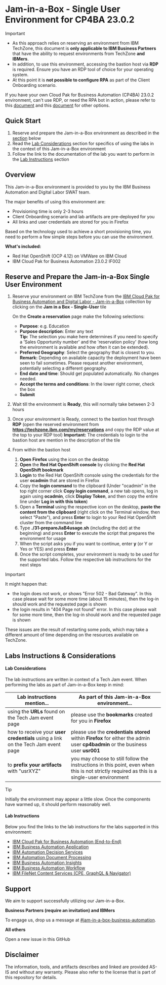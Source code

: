 # Jam-in-a-Box - Single User Environment for CP4BA 23.0.2

> [!IMPORTANT]
>
> - As this approach relies on reserving an environment from IBM TechZone, this document is **only applicable to IBM Business Partners** that have the ability to request environments from TechZone **and IBMers**. 
> - In addition, to use this environment, accessing the bastion host via **RDP** is required. Ensure you have an RDP tool of choice for your operating system.
> - At this point it is **not possible to configure RPA** as part of the Client Onboarding scenario.
>
> If you have your own Cloud Pak for Business Automation (CP4BA) 23.0.2 environment, can't use RDP, or need the RPA bot in action, please refer to this [document](../../README.md) and this [document](README_2302_SelfDeploy.md) for other options.



## Quick Start

1. Reserve and prepare the Jam-in-a-Box environment as described in the [section](#reserve-and-prepare-the-jam-in-a-box-single-user-environment) below
1. Read the [Lab Considerations](#lab-considerations) section for specifics of using the labs in the context of this Jam-in-a-Box environment
1. Follow the link to the documentation of the lab you want to perform in the [Lab Instructions](#lab-instructions) section



## **Overview**

This Jam-in-a-Box environment is provided to you by the IBM Business Automation and Digital Labor SWAT team.

The major benefits of using this environment are:

- Provisioning time is only 2-3 hours
- Client Onboarding scenario and lab artifacts are pre-deployed for you
- All links and user credentials are stored for you in Firefox

Based on the technology used to achieve a short provisioning time, you need to perform a few simple steps before you can use the environment.

**What's included:**

- Red Hat OpenShift (OCP 4.12) on VMWare on IBM Cloud
- IBM Cloud Pak for Business Automation 23.0.2 IF002



## Reserve and Prepare the Jam-in-a-Box Single User Environment

1. Reserve your environment on IBM TechZone from the [IBM Cloud Pak for Business Automation and Digital Labor - Jam-in-a-Box](https://techzone.ibm.com/collection/ibm-cloud-pak-for-business-automation-and-digital-labor-jam-in-a-box/environments) collection by clicking on the **Jam in a Box - Single-User** tile

   On the **Create a reservation** page make the following selections:

   - **Purpose**: e.g. Education
   - **Purpose description**: Enter any text<br/>
     **Tip:** The selection you make here determines if you need to specify a 'Sales Opportunity number' and the 'reservation policy' (how long the environment is available and how often it can be extended).
   - **Preferred Geography**: Select the geography that is closest to you. <br/>
     **Remark:** Depending on available capacity the deployment have been seen to fail sometimes. Please request another environment, potentially selecting a different geography.
   - **End date and time**: Should get populated automatically. No changes needed.
   - **Accept the terms and conditions**: In the lower right corner, check the box 
   - **Submit**

2. Wait till the environment is **Ready**, this will normally take between 2-3 hours

3. Once your environment is Ready, connect to the bastion host through **RDP** (open the reserved environment from **https://techzone.ibm.com/my/reservations** and copy the RDP value at the top to your RDP tool)
   **Important:** The credentials to login to the bastion host are mention in the description of the tile

4. From within the bastion host

   1. **Open** **Firefox** using the icon on the desktop
   2. **Open** the **Red Hat OpenShift console** by clicking the **Red Hat OpenShift bookmark**
   3. **Login** to the Red Hat OpenShift console using the credentials for the user **ocadmin** that are stored in Firefox
   4. Copy the **login command** to the clipboard 
      (Under "ocadmin" in the top right corner click **Copy login command**, a new tab opens, log in again using **ocadmin**, click **Display Token**, and then copy the entire line under **Log in with this token**)
   5. Open a **Terminal** using the respective icon on the desktop, **paste the content from the clipboard** (right click on the Terminal window, then select "Paste"), and press **Enter** to login to your Red Hat OpenShift cluster from the command line
   6. Type **./31-prepareJiaB4usage.sh** (including the dot) at the beginning) and press **Enter** to execute the script that prepares the environment for usage
   7. When the script asks you if you want to continue, enter **y** (or Y or Yes or YES) and press **Enter**
   8. Once the script completes, your environment is ready to be used for the supported labs. Follow the respective lab instructions for the next steps


> [!IMPORTANT]
>
> It might happen that:
>
> - the login does not work, or shows "Error 502 - Bad Gateway". In this case please wait for some more time (about 15 minutes), then the log-in should work and the requested page is shown
> - the login results in "404 Page not found" error.  In this case please wait for some more time, then the log-in should work and the requested page is shown
>
> These issues are the result of restarting some pods, which may take a different amount of time depending on the resources available on TechZone.



## Labs Instructions & Considerations

#### Lab Considerations

The lab instructions are written in context of a Tech Jam event. When performing the labs as part of Jam-in-a-Box keep in mind:

| Lab instructions mention...                                  | As part of this Jam-in-a-Box environment...                  |
| ------------------------------------------------------------ | ------------------------------------------------------------ |
| using the **URLs** found on the Tech Jam event page          | please use the **bookmarks** created for you in **Firefox**  |
| how to receive your **user credentials** using a link on the Tech Jam event page | please use the **credentials stored** within **Firefox** for either the admin user **cp4badmin** or the business user **usr001** |
| to **prefix your artifacts** with "usrXYZ"                   | you may choose to still follow the instructions in this point, even when this is not strictly required as this is a single-user environment |

> [!TIP]
>
> Initially the environment may appear a little slow. Once the components have warmed up, it should perform reasonably well.

#### Lab Instructions

Below you find the links to the lab instructions for the labs supported in this environment:

- [IBM Cloud Pak for Business Automation (End-to-End)](https://github.com/IBM/cp4ba-labs/blob/main/23.0.2/IBM%20Cloud%20Pak%20for%20Business%20Automation%20(End-to-End))
- [IBM Business Automation Application](https://github.com/IBM/cp4ba-labs/blob/main/23.0.2/Business%20Automation%20Application)
- [IBM Automation Decision Services](https://github.com/IBM/cp4ba-labs/blob/main/23.0.2/Decisions)
- [IBM Automation Document Processing](https://github.com/IBM/cp4ba-labs/blob/main/23.0.2/Document%20Processing)
- [IBM Business Automation Insights](https://github.com/IBM/cp4ba-labs/blob/main/23.0.2/Business%20Automation%20Insights)
- [IBM Business Automation Workflow](https://github.com/IBM/cp4ba-labs/blob/main/23.0.2/Workflow)
- [IBM FileNet Content Services (CPE, GraphQL & Navigator)](https://github.com/IBM/cp4ba-labs/blob/main/23.0.2/Content)



## Support

We aim to support successfully utilizing our Jam-in-a-Box.

**Business Partners (require an invitation) and IBMers**

To engage us, drop us a message at [#jam-in-a-box-business-automation](https://ibm-cloudpak-partners.slack.com/archives/C04SMFNLA3T).

**All others**

Open a new issue in this GitHub



## Disclaimer

The information, tools, and artifacts describes and linked are provided AS-IS and without any warranty. Please also refer to the license that is part of this repository for details.
